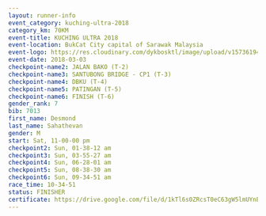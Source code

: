 ```yaml
--- 
layout: runner-info 
event_category: kuching-ultra-2018 
category_km: 70KM 
event-title: KUCHING ULTRA 2018 
event-location: BukCat City capital of Sarawak Malaysia 
event-logo: https://res.cloudinary.com/dykbosktl/image/upload/v1573619473/Logo/kuching-ultra-2018-logo_tlpvm5.png 
event-date: 2018-03-03 
checkpoint-name2: JALAN BAKO (T-2) 
checkpoint-name3: SANTUBONG BRIDGE - CP1 (T-3) 
checkpoint-name4: DBKU (T-4) 
checkpoint-name5: PATINGAN (T-5) 
checkpoint-name6: FINISH (T-6) 
gender_rank: 7
bib: 7013
first_name: Desmond
last_name: Sahathevan
gender: M
start: Sat, 11-00-00 pm
checkpoint2: Sun, 01-38-12 am
checkpoint3: Sun, 03-55-27 am
checkpoint4: Sun, 06-28-01 am
checkpoint5: Sun, 08-38-30 am
checkpoint6: Sun, 09-34-51 am
race_time: 10-34-51
status: FINISHER
certificate: https://drive.google.com/file/d/1kTl6s0ZRcsT0eC63gW5lmUYnEDdbrSxK/view?usp=sharing","CERTIFICATE")
--- 
```

